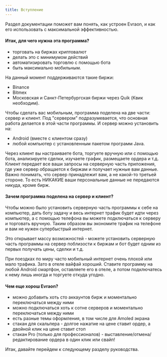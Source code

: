 ```yaml
---
title: Вступление
---
```


Раздел документации поможет вам понять, как устроен Evraon, и как его использовать с максимальной эффективностью.

#### Итак, для чего нужна эта программа?

- торговать на биржах криптовалют
- делать это с минимумом действий
- автоматизировать торговлю с помощью бота
- быть максимально мобильным.

На данный момент поддерживаются такие биржи:

- Binance
- Bitmex
- Московская и Санкт-Петербургская биржи через Quik (Квик необходим).

Чтобы сделать вас мобильным, программа поделена на две части: сервер и клиент. Под "сервером" подразумевается, что основная работа делается в этой части программы. И сервер можно установить на:

- Android (вместе с клиентом сразу)
- любой компьютер с установленным пакетом программ Java.

Через клиент вы настраиваете бота, торгуете вручную или с помощью бота, анализируете сделки, изучаете график, размещаете ордера и т.д. Клиент передает все ваши запросы на серверную часть приложения, где уже сервер обращается к биржам и получает нужные вам данные. Важно понимать, что сервер принадлежит вам, а не какой-то третьей стороне. То есть НИКАКИЕ ваши персональные данные не передаются никуда, кроме бирж.

#### Зачем программа поделена на сервер и клиент?

Чтобы можно было установить серверную часть программы к себе на компьютер, дать боту задачу и весь интернет трафик будет идти через компьютер, а с помощью телефона вы можете подключаться к серверу и торговать вручную. Таким образом вы экономите трафик на телефоне и вам не нужен супербыстрый интернет.

Это открывает массу возможностей - можете установить серверную часть программы на сервер поблизости к биржам и бот будет одним из первых получать цены, сделки и т.д.

При поездках по миру часто мобильный интернет очень плохой или мало трафика. Зато в отеле вайфай хороший. Ставите программу на любой Android смартфон, оставляете его в отеле, а потом подключатесь к нему лишь иногда и торгуете откуда угодно.

#### Чем еще хорош Evraon?

- можно добавить хоть сто аккаунтов бирж и моментально переключаться между ними
- можно подключаться хоть к сотне серверов и моментально переключаться между ними
- есть разные темы оформления, в том числе для Amoled экрана
- стакан для скальпера - долгое нажатие на цене ставит ордер, а двойной клик на цене ставит стоп
- стакан Pro (только для профессионалов) - выставление/отмена/редактирование ордера в один клик или свайп!

Итак, давайте перейдем к следующему разделу руководства.
